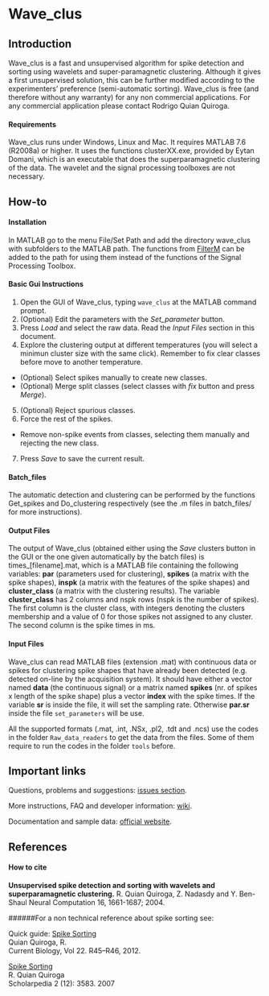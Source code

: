 Wave_clus
=========

Introduction
------------

Wave_clus is a fast and unsupervised algorithm for spike detection and sorting using wavelets and super-paramagnetic clustering. Although it gives a first unsupervised solution, this can be further modified according to
the experimenters’ preference (semi-automatic sorting). Wave_clus is free (and therefore without any warranty) for any non commercial applications. For any commercial application please contact Rodrigo Quian Quiroga.

#### Requirements
Wave_clus runs under Windows, Linux and Mac. It requires MATLAB 7.6 (R2008a) or higher. It uses the functions clusterXX.exe, provided by Eytan Domani, which is an executable that does the superparamagnetic clustering of the data. The wavelet and the signal processing toolboxes are not necessary.

How-to
------

#### Installation
In MATLAB go to the menu File/Set Path and add the directory wave\_clus with subfolders to the MATLAB path. The functions from [FilterM](https://www.mathworks.com/matlabcentral/fileexchange/32261-filterm "FilterM") can be added to the path for using them instead of the functions of the Signal Processing Toolbox.


#### Basic Gui Instructions
1. Open the GUI of Wave_clus, typing `wave_clus` at the MATLAB command prompt. 
2. (Optional) Edit the parameters with the *Set\_parameter* button.
3. Press *Load* and select the raw data. Read the *Input Files* section in this document.
4. Explore the clustering output at different temperatures (you will select a minimun cluster size with the same click). Remember to fix clear classes before move to another temperature.
* (Optional) Select spikes manually to create new classes.
* (Optional) Merge split classes (select classes with *fix* button and press *Merge*).
5. (Optional) Reject spurious classes.
6. Force the rest of the spikes.
* Remove non-spike events from classes, selecting them manually and rejecting the new class.
7. Press *Save* to save the current result.

#### Batch_files
The automatic detection and clustering can be performed by the functions Get\_spikes and Do\_clustering respectively (see the .m files in batch_files/ for more instructions).


#### Output Files


The output of Wave_clus (obtained either using the *Save* clusters button in the GUI or the one given automatically by the batch files) is times_[filename].mat, which is a MATLAB file containing the following variables: **par** (parameters used for clustering), **spikes** (a matrix with the spike shapes), **inspk** (a matrix with the features of the spike shapes) and **cluster_class** (a matrix with the clustering results). The variable **cluster_class** has 2 columns and nspk rows (nspk is the number of spikes). The first column is the cluster class, with integers denoting the clusters membership and a value of 0 for those spikes not assigned to any cluster. The second column is the spike times in ms.

#### Input Files

Wave_clus can read MATLAB files (extension .mat) with continuous data or spikes for clustering spike shapes that have already been detected (e.g. detected on-line by the acquisition system). It should have either a vector named **data** (the continuous signal) or a matrix named **spikes** (nr. of spikes x length of the spike shape) plus a vector **index** with the spike times. If the variable **sr** is inside the file, it will set the sampling rate. Otherwise **par.sr** inside the file `set_parameters` will be use.

All the supported formats (.mat, .int, .NSx, .pl2, .tdt and .ncs) use the codes in the folder `Raw_data_readers` to get the data from the files. Some of them require to run the codes in the folder `tools` before.


Important links
---------------

Questions, problems and suggestions: [issues section](https://github.com/csn-le/wave_clus/issues "Issues").

More instructions, FAQ and developer information: [wiki](https://github.com/csn-le/wave_clus/wiki "Wiki").

Documentation and sample data: [official website](http://www2.le.ac.uk/centres/csn/research-2/spike-sorting "Official Website").


References
----------

#### How to cite

__Unsupervised spike detection and sorting with wavelets and superparamagnetic clustering.__
R. Quian Quiroga, Z. Nadasdy and Y. Ben-Shaul
Neural Computation 16, 1661-1687; 2004.


######For a non technical reference about spike sorting see:

Quick guide: [Spike Sorting](http://www2.le.ac.uk/departments/engineering/research/bioengineering/neuroengineering-lab/Publications/spike%20sorting%20quick%20guide.pdf "quick guide")<br/>
Quian Quiroga, R.<br/>
Current Biology, Vol 22. R45–R46, 2012.

[Spike Sorting](https://www.scholarpedia.org/article/Spike_sorting "spike sorting in Scholarpedia")<br/>
R. Quian Quiroga<br/>
Scholarpedia 2 (12): 3583. 2007


